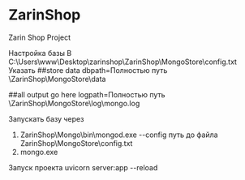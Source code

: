 # ZarinShop
Zarin Shop Project 

Настройка базы
В C:\Users\www\Desktop\zarinshop\ZarinShop\MongoStore\config.txt
Указать 
##store data
dbpath=Полностью путь \ZarinShop\MongoStore\data
 
##all output go here
logpath=Полностью путь \ZarinShop\MongoStore\log\mongo.log

Запускать базу через 
1. ZarinShop\Mongo\bin\mongod.exe --config путь до файла ZarinShop\MongoStore\config.txt
2. mongo.exe

Запуск проекта
uvicorn server:app --reload
